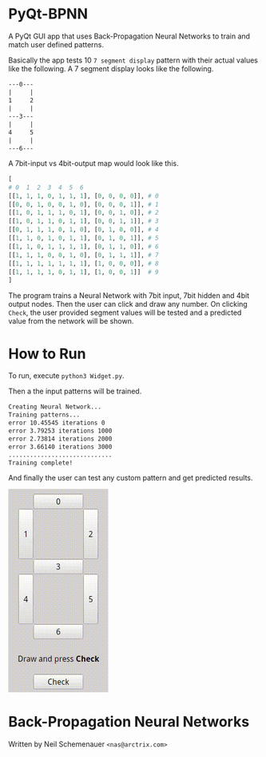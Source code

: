 # PyQt-BPNN

A PyQt GUI app that uses Back-Propagation Neural Networks to train and match user defined patterns.

Basically the app tests 10 `7 segment display` pattern with their actual values like the following. A 7 segment display looks like the following.

```
---0---
|     |
1     2
|     |
---3---
|     |
4     5
|     |
---6---
```

A 7bit-input vs 4bit-output map would look like this.

```python
[
# 0  1  2  3  4  5  6
[[1, 1, 1, 0, 1, 1, 1], [0, 0, 0, 0]], # 0
[[0, 0, 1, 0, 0, 1, 0], [0, 0, 0, 1]], # 1
[[1, 0, 1, 1, 1, 0, 1], [0, 0, 1, 0]], # 2
[[1, 0, 1, 1, 0, 1, 1], [0, 0, 1, 1]], # 3
[[0, 1, 1, 1, 0, 1, 0], [0, 1, 0, 0]], # 4
[[1, 1, 0, 1, 0, 1, 1], [0, 1, 0, 1]], # 5
[[1, 1, 0, 1, 1, 1, 1], [0, 1, 1, 0]], # 6
[[1, 1, 1, 0, 0, 1, 0], [0, 1, 1, 1]], # 7
[[1, 1, 1, 1, 1, 1, 1], [1, 0, 0, 0]], # 8
[[1, 1, 1, 1, 0, 1, 1], [1, 0, 0, 1]]  # 9
]
```

The program trains a Neural Network with 7bit input, 7bit hidden and 4bit output nodes. Then the user can click and draw any number. On clicking `Check`, the user provided segment values will be tested and a predicted value from the network will be shown.

# How to Run

To run, execute `python3 Widget.py`.

Then a the input patterns will be trained.

```
Creating Neural Network...
Training patterns...
error 10.45545 iterations 0
error 3.79253 iterations 1000
error 2.73814 iterations 2000
error 3.66140 iterations 3000
.............................
Training complete!
```

And finally the user can test any custom pattern and get predicted results.

![BPNN](preview.gif)

# Back-Propagation Neural Networks

Written by Neil Schemenauer `<nas@arctrix.com>`